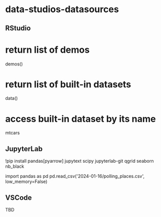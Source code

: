 # data-studios-datasources

## RStudio

# return list of demos
demos()

# return list of built-in datasets
data()

# access built-in dataset by its name
mtcars


## JupyterLab

!pip install pandas[pyarrow] jupytext scipy jupyterlab-git qgrid seaborn nb_black


import pandas as pd
pd.read_csv('2024-01-16/polling_places.csv', low_memory=False)

## VSCode

TBD
